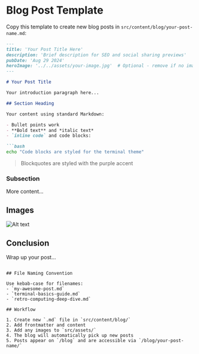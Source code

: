 # Blog Post Template

Copy this template to create new blog posts in `src/content/blog/your-post-name.md`:

```markdown
---
title: 'Your Post Title Here'
description: 'Brief description for SEO and social sharing previews'
pubDate: 'Aug 29 2024'
heroImage: '../../assets/your-image.jpg'  # Optional - remove if no image
---

# Your Post Title

Your introduction paragraph here...

## Section Heading

Your content using standard Markdown:

- Bullet points work
- **Bold text** and *italic text*
- `inline code` and code blocks:

```bash
echo "Code blocks are styled for the terminal theme"
```

> Blockquotes are styled with the purple accent

### Subsection

More content...

## Images

![Alt text](../../assets/your-image.jpg)
<!-- Images will automatically be responsive thanks to our JavaScript fix -->

## Conclusion

Wrap up your post...
```

## File Naming Convention

Use kebab-case for filenames:
- `my-awesome-post.md`
- `terminal-basics-guide.md` 
- `retro-computing-deep-dive.md`

## Workflow

1. Create new `.md` file in `src/content/blog/`
2. Add frontmatter and content
3. Add any images to `src/assets/`
4. The blog will automatically pick up new posts
5. Posts appear on `/blog` and are accessible via `/blog/your-post-name/`